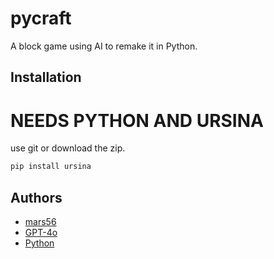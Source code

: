 # pycraft
A block game using AI to remake it in Python.

## Installation

# NEEDS PYTHON AND URSINA

use git or download the zip.

```py
pip install ursina
```
    
## Authors

- [mars56](https://www.github.com/dave41413)
- [GPT-4o](chatgpt.com)
- [Python](python.org)

